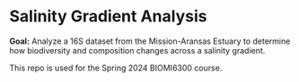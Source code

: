 # Salinity Gradient Analysis 

**Goal:** Analyze a 16S dataset from the Mission-Aransas Estuary to determine how biodiversity and composition changes across a salinity gradient.

This repo is used for the Spring 2024 BIOMI6300 course. 
